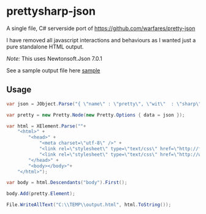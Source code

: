 # prettysharp-json
A single file, C# serverside port of https://github.com/warfares/pretty-json

I have removed all javascript interactions and behaviours as I wanted just a pure standalone HTML output.

*Note:* This uses Newtonsoft.Json 7.0.1

See a sample output file here [sample](http://htmlpreview.github.com/?https://github.com/scullinan/prettysharp-json/blob/master/sample_output.html)

## Usage

```c#
var json = JObject.Parse("{ \"name\" : \"pretty\", \"wit\"  : \"sharp\"}");

var pretty = new Pretty.Node(new Pretty.Options { data = json });

var html = XElement.Parse(""+
	"<html>" +
		"<head>" +
			"<meta charset=\"utf-8\" />" +
			"<link rel=\"stylesheet\" type=\"text/css\" href=\"http://fonts.googleapis.com/css?family=Quicksand\" />" +
			"<link rel=\"stylesheet\" type=\"text/css\" href=\"http://warfares.github.io/pretty-json/css/pretty-json.css\" />" +
		"</head>" +
		"<body></body>"+
	"</html>");

var body = html.Descendants("body").First();

body.Add(pretty.Element);

File.WriteAllText("C:\\TEMP\\output.html", html.ToString());

```
